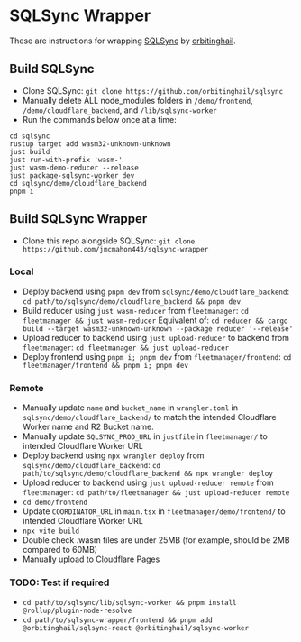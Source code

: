# SQLSync Wrapper
These are instructions for wrapping [SQLSync](https://github.com/orbitinghail/sqlsync) by [orbitinghail](https://github.com/orbitinghail).

## Build SQLSync
* Clone SQLSync: `git clone https://github.com/orbitinghail/sqlsync`
* Manually delete ALL node_modules folders in `/demo/frontend`, `/demo/cloudflare_backend`, and `/lib/sqlsync-worker` 
* Run the commands below once at a time:
```
cd sqlsync
rustup target add wasm32-unknown-unknown
just build
just run-with-prefix 'wasm-'
just wasm-demo-reducer --release
just package-sqlsync-worker dev
cd sqlsync/demo/cloudflare_backend
pnpm i
```

## Build SQLSync Wrapper
* Clone this repo alongside SQLSync: `git clone https://github.com/jmcmahon443/sqlsync-wrapper`  

### Local
* Deploy backend using `pnpm dev` from `sqlsync/demo/cloudflare_backend`: `cd path/to/sqlsync/demo/cloudflare_backend && pnpm dev`
* Build reducer using `just wasm-reducer` from `fleetmanager`: `cd fleetmanager && just wasm-reducer` Equivalent of: `cd reducer && cargo build --target wasm32-unknown-unknown --package reducer '--release'`
* Upload reducer to backend using `just upload-reducer` to backend from `fleetmanager`: `cd fleetmanager && just upload-reducer`
* Deploy frontend using `pnpm i; pnpm dev` from `fleetmanager/frontend`: `cd fleetmanager/frontend && pnpm i; pnpm dev`

### Remote
* Manually update `name` and `bucket_name` in `wrangler.toml` in `sqlsync/demo/cloudflare_backend/` to match the intended Cloudflare Worker name and R2 Bucket name.
* Manually update `SQLSYNC_PROD_URL` in `justfile` in `fleetmanager/` to intended Cloudflare Worker URL
* Deploy backend using `npx wrangler deploy` from `sqlsync/demo/cloudflare_backend`: `cd path/to/sqlsync/demo/cloudflare_backend && npx wrangler deploy`
* Upload reducer to backend using `just upload-reducer remote` from `fleetmanager`: `cd path/to/fleetmanager && just upload-reducer remote`
* `cd demo/frontend`
* Update `COORDINATOR_URL` in `main.tsx` in `fleetmanager/demo/frontend/` to intended Cloudflare Worker URL
* `npx vite build`
* Double check .wasm files are under 25MB (for example, should be 2MB compared to 60MB)
* Manually upload to Cloudflare Pages

### TODO: Test if required
* `cd path/to/sqlsync/lib/sqlsync-worker && pnpm install @rollup/plugin-node-resolve`
* `cd path/to/sqlsync-wrapper/frontend && pnpm add @orbitinghail/sqlsync-react @orbitinghail/sqlsync-worker`
